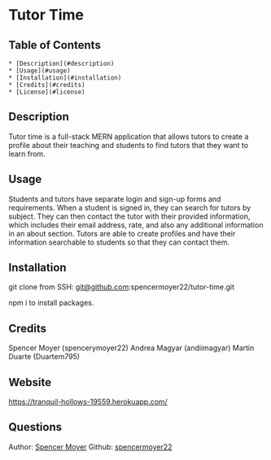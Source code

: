 # Tutor Time
  ## Table of Contents
    * [Description](#description)
    * [Usage](#usage)
    * [Installation](#installation)
    * [Credits](#credits)
    * [License](#license)
    
  ## Description
  Tutor time is a full-stack MERN application that allows tutors to create a profile about their teaching and students to find tutors that they want to learn from.
    
  ## Usage
Students and tutors have separate login and sign-up forms and requirements. When a student is signed in, they can search for tutors by subject. They can then contact the tutor with their provided information, which includes their email address, rate, and also any additional information in an about section. Tutors are able to create profiles and have their information searchable to students so that they can contact them.
    
  ## Installation
  git clone from SSH: git@github.com:spencermoyer22/tutor-time.git
  
  npm i to install packages.
    
  ## Credits
  Spencer Moyer (spencerymoyer22)
  Andrea Magyar (andiimagyar)
  Martin Duarte (Duartem795)
  
  ## Website
  https://tranquil-hollows-19559.herokuapp.com/
  
  ## Questions
  Author: [Spencer Moyer](https://github.com/spencermoyer22)
  Github: [spencermoyer22](https://github.com/spencermoyer22)
